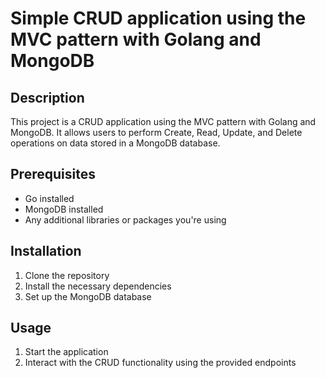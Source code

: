 # Simple CRUD application using the MVC pattern with Golang and MongoDB

## Description
This project is a CRUD application using the MVC pattern with Golang and MongoDB. It allows users to perform Create, Read, Update, and Delete operations on data stored in a MongoDB database.

## Prerequisites
- Go installed
- MongoDB installed
- Any additional libraries or packages you're using

## Installation
1. Clone the repository
2. Install the necessary dependencies
3. Set up the MongoDB database

## Usage
1. Start the application
2. Interact with the CRUD functionality using the provided endpoints
